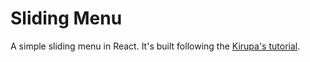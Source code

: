 # Sliding Menu

A simple sliding menu in React. It's built following the [Kirupa's tutorial](https://www.kirupa.com/react/smooth_sliding_menu_react_motion.htm).
